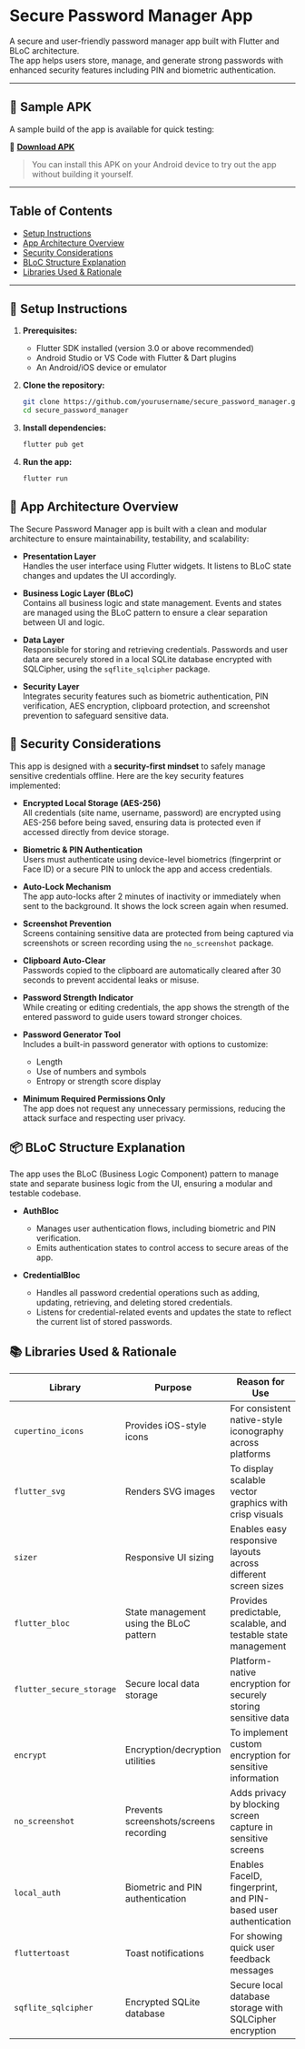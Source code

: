 # Secure Password Manager App

A secure and user-friendly password manager app built with Flutter and BLoC architecture.  
The app helps users store, manage, and generate strong passwords with enhanced security features including PIN and biometric authentication.

---

## 📱 Sample APK

A sample build of the app is available for quick testing:

🔗 **[Download APK](secure_password_app.apk)**

> You can install this APK on your Android device to try out the app without building it yourself.

---

## Table of Contents

- [Setup Instructions](#setup-instructions)  
- [App Architecture Overview](#app-architecture-overview)  
- [Security Considerations](#security-considerations)  
- [BLoC Structure Explanation](#bloc-structure-explanation)  
- [Libraries Used & Rationale](#libraries-used--rationale)  

---

## 🔧 Setup Instructions

1. **Prerequisites:**  
   - Flutter SDK installed (version 3.0 or above recommended)  
   - Android Studio or VS Code with Flutter & Dart plugins  
   - An Android/iOS device or emulator

2. **Clone the repository:**  
   ```bash
   git clone https://github.com/yourusername/secure_password_manager.git
   cd secure_password_manager
   ```
3. **Install dependencies:**  
   ```bash
   flutter pub get
   ```
4. **Run the app:**
   ```bash
   flutter run
   ```

## 🧱 App Architecture Overview

The Secure Password Manager app is built with a clean and modular architecture to ensure maintainability, testability, and scalability:

- **Presentation Layer**  
  Handles the user interface using Flutter widgets. It listens to BLoC state changes and updates the UI accordingly.

- **Business Logic Layer (BLoC)**  
  Contains all business logic and state management. Events and states are managed using the BLoC pattern to ensure a clear separation between UI and logic.

- **Data Layer**  
  Responsible for storing and retrieving credentials. Passwords and user data are securely stored in a local SQLite database encrypted with SQLCipher, using the `sqflite_sqlcipher` package.

- **Security Layer**  
  Integrates security features such as biometric authentication, PIN verification, AES encryption, clipboard protection, and screenshot prevention to safeguard sensitive data.



## 🔐 Security Considerations

This app is designed with a **security-first mindset** to safely manage sensitive credentials offline. Here are the key security features implemented:

- **Encrypted Local Storage (AES-256)**  
  All credentials (site name, username, password) are encrypted using AES-256 before being saved, ensuring data is protected even if accessed directly from device storage.

- **Biometric & PIN Authentication**  
  Users must authenticate using device-level biometrics (fingerprint or Face ID) or a secure PIN to unlock the app and access credentials.

- **Auto-Lock Mechanism**  
  The app auto-locks after 2 minutes of inactivity or immediately when sent to the background. It shows the lock screen again when resumed.

- **Screenshot Prevention**  
  Screens containing sensitive data are protected from being captured via screenshots or screen recording using the `no_screenshot` package.

- **Clipboard Auto-Clear**  
  Passwords copied to the clipboard are automatically cleared after 30 seconds to prevent accidental leaks or misuse.

- **Password Strength Indicator**  
  While creating or editing credentials, the app shows the strength of the entered password to guide users toward stronger choices.

- **Password Generator Tool**  
  Includes a built-in password generator with options to customize:
  - Length  
  - Use of numbers and symbols  
  - Entropy or strength score display

- **Minimum Required Permissions Only**  
  The app does not request any unnecessary permissions, reducing the attack surface and respecting user privacy.


##  📦 BLoC Structure Explanation

The app uses the BLoC (Business Logic Component) pattern to manage state and separate business logic from the UI, ensuring a modular and testable codebase.

- **AuthBloc**  
  - Manages user authentication flows, including biometric and PIN verification.  
  - Emits authentication states to control access to secure areas of the app.

- **CredentialBloc**  
  - Handles all password credential operations such as adding, updating, retrieving, and deleting stored credentials.  
  - Listens for credential-related events and updates the state to reflect the current list of stored passwords.


##  📚 Libraries Used & Rationale

| Library                  | Purpose                                            | Reason for Use                                               |
|--------------------------|----------------------------------------------------|--------------------------------------------------------------|
| `cupertino_icons`        | Provides iOS-style icons                           | For consistent native-style iconography across platforms     |
| `flutter_svg`            | Renders SVG images                                 | To display scalable vector graphics with crisp visuals       |
| `sizer`                  | Responsive UI sizing                               | Enables easy responsive layouts across different screen sizes|
| `flutter_bloc`           | State management using the BLoC pattern           | Provides predictable, scalable, and testable state management|
| `flutter_secure_storage` | Secure local data storage                          | Platform-native encryption for securely storing sensitive data|
| `encrypt`                | Encryption/decryption utilities                    | To implement custom encryption for sensitive information     |
| `no_screenshot`          | Prevents screenshots/screens recording             | Adds privacy by blocking screen capture in sensitive screens |
| `local_auth`             | Biometric and PIN authentication                   | Enables FaceID, fingerprint, and PIN-based user authentication|
| `fluttertoast`           | Toast notifications                               | For showing quick user feedback messages                      |
| `sqflite_sqlcipher`      | Encrypted SQLite database                          | Secure local database storage with SQLCipher encryption       |




